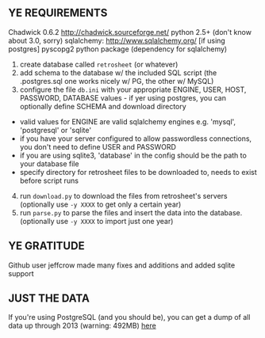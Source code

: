 YE REQUIREMENTS
-
Chadwick 0.6.2 http://chadwick.sourceforge.net/
python 2.5+ (don't know about 3.0, sorry)
sqlalchemy: http://www.sqlalchemy.org/
[if using postgres] pyscopg2 python package (dependency for sqlalchemy)

1. create database called <code>retrosheet</code> (or whatever)
2. add schema to the database w/ the included SQL script (the .postgres.sql one works nicely w/ PG, the other w/ MySQL)
3. configure the file <code>db.ini</code> with your appropriate ENGINE, USER, HOST, PASSWORD, DATABASE values - if yer using postgres, you can optionally define SCHEMA and download directory
 * valid values for ENGINE are valid sqlalchemy engines e.g. 'mysql', 'postgresql' or 'sqlite'
 * if you have your server configured to allow passwordless connections, you don't need to define USER and PASSWORD
 * if you are using sqlite3, 'database' in the config should be the path to your database file
 * specify directory for retrosheet files to be downloaded to, needs to exist before script runs
4. run <code>download.py</code> to download the files from retrosheet's servers (optionally use <code>-y XXXX</code> to get only a certain year)
5. run <code>parse.py</code> to parse the files and insert the data into the database. (optionally use <code>-y XXXX</code> to import just one year)

YE GRATITUDE
-
Github user jeffcrow made many fixes and additions and added sqlite support

JUST THE DATA
-
If you're using PostgreSQL (and you should be), you can get a dump of all data up through 2013 (warning: 492MB) [here](https://www.dropbox.com/s/03c3zyk91c2yfuw/retrosheet.sql.gz
)